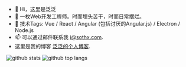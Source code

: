 - 👋 Hi，这里是泛泛
- 👀 一枚Web开发工程师。时而埋头苦干，时而日常摆烂。
- 🌱 技术Tags: Vue / React / Angular (包括讨厌的Angular.js) / Electron / Node.js
- 📫 可以通过邮件联系我 i@sothx.com.  
- 这里是我的博客 [泛泛的个人博客](https://sothx.com/).

![github stats](https://github-readme-stats.vercel.app/api?username=sothx)
![github top langs](https://github-readme-stats.vercel.app/api/top-langs/?username=sothx&layout=compact&langs_count=10)
